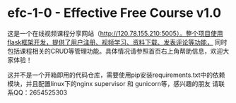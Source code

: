 # efc-1-0 - Effective Free Course v1.0
这是一个在线视频课程分享网站（http://120.78.155.210:5005）。整个项目使用flask框架开发，提供了用户注册、视频学习、资料下载、发表评论等功能，
同时包括课程相关的CRUD等管理功能。具体情况请参照首页右上角帮助信息，欢迎大家体验！

这并不是一个开箱即用的代码仓库，需要使用pip安装requirements.txt中的依赖模块，并且配置linux下的nginx supervisor 和 gunicorn等，感兴趣的朋友
请联系QQ：2654525303
